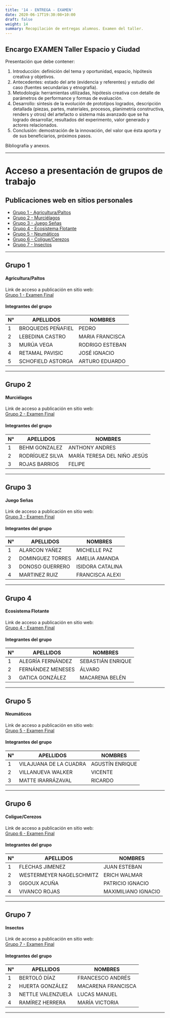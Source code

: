 ```yaml
---
title: '14 - ENTREGA - EXAMEN'
date: 2020-06-17T19:30:08+10:00
draft: false
weight: 14
summary: Recopilación de entregas alumnos. Examen del taller.
---
```


## Encargo EXAMEN Taller Espacio y Ciudad

Presentación que debe contener:

1. Introducción: definición del tema y oportunidad, espacio, hipótesis creativa y objetivos.
2. Antecedentes: estado del arte (evidencia y referentes) y estudio del caso (fuentes secundarias y etnografía).
3. Metodología: herramientas utilizadas, hipótesis creativa con detalle de parámetros de performance y formas de evaluación. 
4. Desarrollo: síntesis de la evolución de prototipos logrados, descripción detallada (piezas, partes, materiales, procesos, planimetría constructiva, renders y otros) del artefacto o sistema más avanzado que se ha logrado desarrollar, resultados del experimento, valor generado y actores relacionados. 
5. Conclusión: demostración de la innovación, del valor que ésta aporta y de sus beneficiarios, próximos pasos.

Bibliografía y anexos.

---
# Acceso a presentación de grupos de trabajo
## Publicaciones web en sitios personales

- [Grupo 1 - Agricultura/Paltos](#grupo-1)
- [Grupo 2 - Murciélagos](#grupo-2)
- [Grupo 3 - Juego Señas](#grupo-3)
- [Grupo 4 - Ecosistema Flotante](#grupo-4)
- [Grupo 5 - Neumáticos](#grupo-5)
- [Grupo 6 - Coligue/Cerezos](#grupo-6)
- [Grupo 7 - Insectos](#grupo-7)

---

## Grupo 1
#### Agricultura/Paltos

Link de acceso a publicación en sitio web:\
[Grupo 1 - Examen Final](https://mlebedina.github.io/taller-ciudad-espacio/docs/e08/)

#### Integrantes del grupo

| N° | APELLIDOS | NOMBRES |
| ----------- | ----------- | ----------- |
|1|BROQUEDIS PEÑAFIEL|PEDRO|
|2|LEBEDINA CASTRO|MARIA FRANCISCA|
|3|MURÚA VEGA|RODRIGO ESTEBAN|
|4|RETAMAL PAVISIC|JOSÉ IGNACIO|
|5|SCHOFIELD ASTORGA|ARTURO EDUARDO|

---

## Grupo 2
#### Murciélagos

Link de acceso a publicación en sitio web:\
[Grupo 2 - Examen Final](https://a-behm.github.io/taller-ciudad-espacio/docs/ex%C3%A1men/)

#### Integrantes del grupo

| N° | APELLIDOS | NOMBRES |
| ----------- | ----------- | ----------- |
|1|BEHM GONZALEZ|ANTHONY ANDRES|
|2|RODRÍGUEZ SILVA|MARÍA TERESA DEL NIÑO JESÚS|
|3|ROJAS BARRIOS|FELIPE|

---

## Grupo 3
#### Juego Señas

Link de acceso a publicación en sitio web:\
[Grupo 3 - Examen Final](https://ameliadominguez.github.io/taller-ciudad-espacio/docs/post-7/)

#### Integrantes del grupo

| N° | APELLIDOS | NOMBRES |
| ----------- | ----------- | ----------- |
|1|ALARCON YAÑEZ|MICHELLE PAZ|
|2|DOMINGUEZ TORRES|AMELIA AMANDA|
|3|DONOSO GUERRERO|ISIDORA CATALINA|
|4|MARTINEZ RUIZ|FRANCISCA ALEXI|

---

## Grupo 4
#### Ecosistema Flotante

Link de acceso a publicación en sitio web:\
[Grupo 4 - Examen Final](https://macagatica99.github.io/docs/examen/)

#### Integrantes del grupo

| N° | APELLIDOS | NOMBRES |
| ----------- | ----------- | ----------- |
|1|ALEGRÍA FERNÁNDEZ|SEBASTIÁN ENRIQUE|
|2|FERNÁNDEZ MENESES|ÁLVARO|
|3|GATICA GONZÁLEZ|MACARENA BELÉN|

---

## Grupo 5
#### Neumáticos

Link de acceso a publicación en sitio web:\
[Grupo 5 - Examen Final]()

#### Integrantes del grupo

| N° | APELLIDOS | NOMBRES |
| ----------- | ----------- | ----------- |
|1|VILAJUANA DE LA CUADRA|AGUSTÍN ENRIQUE|
|2|VILLANUEVA WALKER|VICENTE|
|3|MATTE IRARRÁZAVAL|RICARDO|

---

## Grupo 6
#### Coligue/Cerezos

Link de acceso a publicación en sitio web:\
[Grupo 6 - Examen Final](https://maxvivanco.github.io/taller-ciudad-espacio/docs/examen.cerezos/)

#### Integrantes del grupo

| N° | APELLIDOS | NOMBRES |
| ----------- | ----------- | ----------- |
|1|FLECHAS JIMENEZ|JUAN ESTEBAN|
|2|WESTERMEYER NAGELSCHMITZ|ERICH WALMAR|
|3|GIGOUX ACUÑA|PATRICIO IGNACIO|
|4|VIVANCO ROJAS|MAXIMILIANO IGNACIO|

---

## Grupo 7
#### Insectos

Link de acceso a publicación en sitio web:\
[Grupo 7 - Examen Final](https://victo-rmrz.github.io/taller-ciudad-espacio/docs/e08/)

#### Integrantes del grupo

| N° | APELLIDOS | NOMBRES |
| ----------- | ----------- | ----------- |
|1|BERTOLÓ DÍAZ|FRANCESCO ANDRÉS|
|2|HUERTA GONZÁLEZ|MACARENA FRANCISCA|
|3|NETTLE VALENZUELA|LUCAS MANUEL|
|4|RAMÍREZ HERRERA|MARÍA VICTORIA|

---